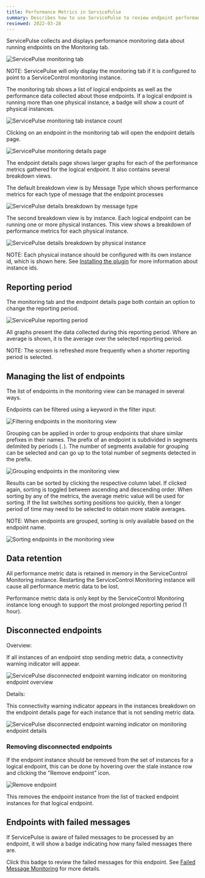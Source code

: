 ```yaml
---
title: Performance Metrics in ServicePulse
summary: Describes how to use ServicePulse to review endpoint performance metrics
reviewed: 2022-03-28
---
```


ServicePulse collects and displays performance monitoring data about running endpoints on the Monitoring tab.

![ServicePulse monitoring tab](servicepulse-monitoring-tab.png)

NOTE: ServicePulse will only display the monitoring tab if it is configured to point to a ServiceControl monitoring instance.

The monitoring tab shows a list of logical endpoints as well as the performance data collected about those endpoints. If a logical endpoint is running more than one physical instance, a badge will show a count of physical instances.

![ServicePulse monitoring tab instance count](servicepulse-instance-count.png)

Clicking on an endpoint in the monitoring tab will open the endpoint details page.

![ServicePulse monitoring details page](servicepulse-monitoring-details.png)

The endpoint details page shows larger graphs for each of the performance metrics gathered for the logical endpoint. It also contains several breakdown views.

The default breakdown view is by Message Type which shows performance metrics for each type of message that the endpoint processes

![ServicePulse details breakdown by message type](servicepulse-messagetype-breakdown.png)

The second breakdown view is by instance. Each logical endpoint can be running one or more physical instances. This view shows a breakdown of performance metrics for each physical instance.

![ServicePulse details breakdown by physical instance](servicepulse-physicalinstance-breakdown.png)

NOTE: Each physical instance should be configured with its own instance id, which is shown here. See [Installing the plugin](install-plugin.md) for more information about instance ids.

## Reporting period

The monitoring tab and the endpoint details page both contain an option to change the reporting period.

![ServicePulse reporting period](servicepulse-reportingperiod.png)

All graphs present the data collected during this reporting period. Where an average is shown, it is the average over the selected reporting period.

NOTE: The screen is refreshed more frequently when a shorter reporting period is selected.

## Managing the list of endpoints

The list of endpoints in the monitoring view can be managed in several ways.

Endpoints can be filtered using a keyword in the filter input:

![Filtering endpoints in the monitoring view](monitored-endpoints-filtering.png)

Grouping can be applied in order to group endpoints that share similar prefixes in their names. The prefix of an endpoint is subdivided in segments delimited by periods (`.`). The number of segments available for grouping can be selected and can go up to the total number of segments detected in the prefix.

![Grouping endpoints in the monitoring view](monitored-endpoints-grouping.png)

Results can be sorted by clicking the respective column label. If clicked again, sorting is toggled between ascending and descending order. When sorting by any of the metrics, the average metric value will be used for sorting. If the list switches sorting positions too quickly, then a longer period of time may need to be selected to obtain more stable averages.

NOTE: When endpoints are grouped, sorting is only available based on the endpoint name.

![Sorting endpoints in the monitoring view](monitored-endpoints-sorting.png)

## Data retention

All performance metric data is retained in memory in the ServiceControl Monitoring instance. Restarting the ServiceControl Monitoring instance will cause all performance metric data to be lost.

Performance metric data is only kept by the ServiceControl Monitoring instance long enough to support the most prolonged reporting period (1 hour).

## Disconnected endpoints

Overview:

If all instances of an endpoint stop sending metric data, a connectivity warning indicator will appear.

![ServicePulse disconnected endpoint warning indicator on monitoring endpoint overview](servicepulse-warningindicator.png)

Details:

This connectivity warning indicator appears in the instances breakdown on the endpoint details page for each instance that is not sending metric data.

![ServicePulse disconnected endpoint warning indicator on monitoring endpoint details](servicepulse-warningindicator-details.png)

### Removing disconnected endpoints

If the endpoint instance should be removed from the set of instances for a logical endpoint, this can be done by hovering over the stale instance row and clicking the "Remove endpoint" icon.

![Remove endpoint](remove-endpoint-instance.png)

This removes the endpoint instance from the list of tracked endpoint instances for that logical endpoint.

## Endpoints with failed messages

If ServicePulse is aware of failed messages to be processed by an endpoint, it will show a badge indicating how many failed messages there are.

Click this badge to review the failed messages for this endpoint. See [Failed Message Monitoring](/servicepulse/intro-failed-messages.md) for more details.

